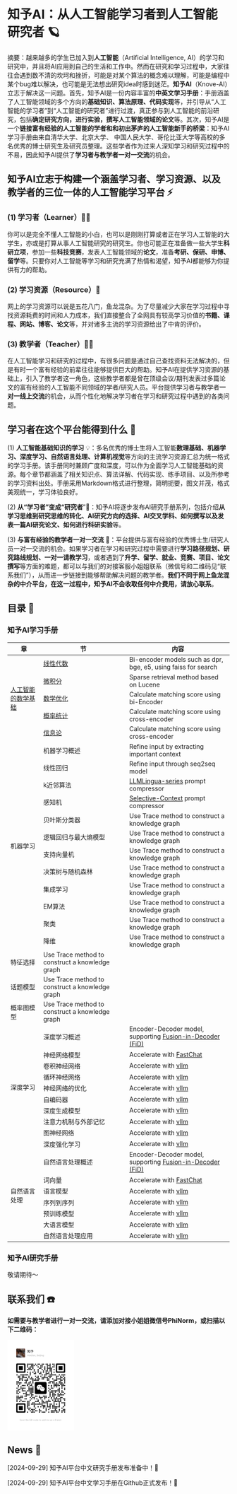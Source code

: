 # 知予AI：从人工智能学习者到人工智能研究者 🪐

摘要：越来越多的学生已加入到**人工智能**（Artificial Intelligence, AI）的学习和研究中，并且将AI应用到自己的生活和工作中。然而在研究和学习过程中，大家往往会遇到数不清的坎坷和挫折，可能是对某个算法的概念难以理解，可能是编程中某个bug难以解决，也可能是无法想出研究idea时感到迷茫。**知予AI**（Knove-AI）立志于解决这一问题。首先，知予AI是一份内容丰富的**中英文学习手册**：手册涵盖了人工智能领域的多个方向的**基础知识、算法原理、代码实现**等，并引导从“人工智能的学习者”到“人工智能的研究者”进行过渡，真正参与到人工智能的前沿研究，包括**确定研究方向，进行实验，撰写人工智能领域的论文**等。其次，知予AI是一个**链接富有经验的人工智能的学者和和初出茅庐的人工智能新手的桥梁**：知予AI学习手册由来自清华大学、北京大学、 中国人民大学、哥伦比亚大学等高校的多名优秀的博士研究生及研究员整理。这些学者作为过来人深知学习和研究过程中的不易，因此知予AI提供了**学习者与教学者一对一交流**的机会。

## 知予AI立志于构建一个涵盖学习者、学习资源、以及教学者的三位一体的人工智能学习平台 ⚡

### (1) 学习者（Learner）🧑‍🎓

你可以是完全不懂人工智能的小白，也可以是刚刚打算或者正在学习人工智能的大学生，亦或是打算从事人工智能研究的研究生。你也可能正在准备做一些大学生**科研立项**，参加一些**科技竞赛**，发表人工智能领域的**论文**，准备**考研、保研、申博、留学**等。只要你对人工智能等学习和研究充满了热情和渴望，知予AI都能够为你提供有力的帮助。

### (2) 学习资源（Resource）📑

网上的学习资源可以说是五花八门，鱼龙混杂。为了尽量减少大家在学习过程中寻找资源耗费的时间和人力成本，我们直接整合了全网具有较高学习价值的**书籍、课程、网站、博客、论文**等，并对诸多主流的学习资源给出了中肯的评价。

### (3) 教学者（Teacher）🧑‍🏫

在人工智能学习和研究的过程中，有很多问题是通过自己查找资料无法解决的，但是有时一个富有经验的前辈往往能够提供巨大的帮助。知予AI在提供学习资源的基础上，引入了教学者这一角色，这些教学者都是曾在顶级会议/期刊发表过多篇论文的富有经验的人工智能不同领域的学者/研究人员。平台提供学习者与教学者**一对一线上交流**的机会，从而个性化地解决学习者在学习和研究过程中遇到的各类问题。

## 学习者在这个平台能得到什么 🤔

(1) **人工智能基础知识的学习** 💡：多名优秀的博士生将人工智能**数理基础、机器学习、深度学习、自然语言处理、计算机视觉**等方向的主流学习资源汇总为统一格式的学习手册。该手册同时兼顾广度和深度，可以作为全面学习人工智能基础的资源。每个章节都涵盖了相关知识点、算法详解、代码实现、练手项目、以及所参考的学习资料出处。手册采用Markdown格式进行整理，简明扼要，图文并茂，格式美观统一，学习体验良好。

(2) **从“学习者”变成“研究者**”🧐：知予AI将逐步发布AI研究手册系列，包括介绍**从学习思维到研究思维的转化、AI研究方向的选择、AI交叉学科、如何撰写以及发表一篇AI研究论文、如何进行科研实验**等。

(3) **与富有经验的教学者一对一交流** 💬：平台提供与富有经验的优秀博士生/研究人员一对一交流的机会。如果学习者在学习和研究过程中需要进行**学习路径规划、研究路线规划、一对一请教学习**，或者遇到了**升学、留学、就业、竞赛、项目、论文撰写**等方面的难题，都可以与我们的对接客服小姐姐联系（微信号和二维码见“联系我们”），从而进一步链接到能够帮助解决问题的教学者。**我们不同于网上鱼龙混杂的中介平台，在这一过程中，知予AI不会收取任何中介费用，请放心联系**。

## 目录 📖

### 知予AI学习手册

<table>
  <thead>
    <tr>
      <th>章</th>
      <th>节</th>
      <th>内容</th>
    </tr>
  </thead>
  <tbody>
    <tr>
      <td rowspan="5"><a href="#wrench-installation">人工智能的数学基础</a></td>
      <td><a href="#wrench-installation">线性代数</a></td>
      <td>Bi-encoder models such as dpr, bge, e5, using faiss for search</td>
    </tr>
    <tr>
      <td><a href="#wrench-installation">微积分</a></td>
      <td>Sparse retrieval method based on Lucene</td>
    </tr>
    <tr>
      <td><a href="#wrench-installation">数学优化</a></td>
      <td>Calculate matching score using bi-Encoder</td>
    </tr>
    <tr>
      <td><a href="#wrench-installation">概率统计</a></td>
      <td>Calculate matching score using cross-encoder</td>
    </tr>
    <tr>
      <td><a href="#wrench-installation">信息论</a></td>
      <td>Calculate matching score using cross-encoder</td>
    </tr>
    <tr>
      <td rowspan="20">机器学习</td>
      <td>机器学习概述</td>
      <td>Refine input by extracting important context</td>
    </tr>
    <tr>
      <td>线性回归</td>
      <td>Refine input through seq2seq model</td>
    </tr>
    <tr>
      <td>k近邻算法</td>
      <td><a href="https://aclanthology.org/2023.emnlp-main.825/">LLMLingua-series</a> prompt compressor</td>
    </tr>
    <tr>
      <td>感知机</td>
      <td><a href="https://arxiv.org/abs/2310.06201">Selective-Context</a> prompt compressor</td>
    </tr>
    <tr>
      <td>贝叶斯分类器</td>
      <td>Use <a hred='https://arxiv.org/abs/2406.11460'>Trace method to construct a knowledge graph</td>
    <tr>
    <tr>
      <td>逻辑回归与最大熵模型</td>
      <td>Use <a hred='https://arxiv.org/abs/2406.11460'>Trace method to construct a knowledge graph</td>
    <tr>
    <tr>
      <td>支持向量机</td>
      <td>Use <a hred='https://arxiv.org/abs/2406.11460'>Trace method to construct a knowledge graph</td>
    <tr>
    <tr>
      <td>决策树与随机森林</td>
      <td>Use <a hred='https://arxiv.org/abs/2406.11460'>Trace method to construct a knowledge graph</td>
    <tr>
    <tr>
      <td>集成学习</td>
      <td>Use <a hred='https://arxiv.org/abs/2406.11460'>Trace method to construct a knowledge graph</td>
    <tr>
    <tr>
      <td>EM算法</td>
      <td>Use <a hred='https://arxiv.org/abs/2406.11460'>Trace method to construct a knowledge graph</td>
    <tr>
    <tr>
      <td>聚类</td>
      <td>Use <a hred='https://arxiv.org/abs/2406.11460'>Trace method to construct a knowledge graph</td>
    <tr>
    <tr>
      <td>降维</td>
      <td>Use <a hred='https://arxiv.org/abs/2406.11460'>Trace method to construct a knowledge graph</td>
    <tr>
    <tr>
      <td>特征选择</td>
      <td>Use <a hred='https://arxiv.org/abs/2406.11460'>Trace method to construct a knowledge graph</td>
    <tr>
    <tr>
      <td>话题模型</td>
      <td>Use <a hred='https://arxiv.org/abs/2406.11460'>Trace method to construct a knowledge graph</td>
    <tr>
    <tr>
      <td>概率图模型</td>
      <td>Use <a hred='https://arxiv.org/abs/2406.11460'>Trace method to construct a knowledge graph</td>
    <tr>
      <td rowspan="10">深度学习</td>
      <td>深度学习概述</td>
      <td>Encoder-Decoder model, supporting <a href="https://arxiv.org/abs/2007.01282">Fusion-in-Decoder (FiD)</a></td>
    </tr>
    <tr>
      <td>神经网络模型</td>
      <td>Accelerate with <a href="https://github.com/lm-sys/FastChat">FastChat</a></td>
    </tr>
    <tr>
      <td>卷积神经网络</td>
      <td>Accelerate with <a href="https://github.com/vllm-project/vllm">vllm</a></td>
    </tr>
    <tr>
      <td>循环神经网络</td>
      <td>Accelerate with <a href="https://github.com/vllm-project/vllm">vllm</a></td>
    </tr>
    <tr>
      <td>神经网络的优化</td>
      <td>Accelerate with <a href="https://github.com/vllm-project/vllm">vllm</a></td>
    </tr>
    <tr>
      <td>自编码器</td>
      <td>Accelerate with <a href="https://github.com/vllm-project/vllm">vllm</a></td>
    </tr>
    <tr>
      <td>深度生成模型</td>
      <td>Accelerate with <a href="https://github.com/vllm-project/vllm">vllm</a></td>
    </tr>
    <tr>
      <td>注意力机制与外部记忆</td>
      <td>Accelerate with <a href="https://github.com/vllm-project/vllm">vllm</a></td>
    </tr>
    <tr>
      <td>图神经网络</td>
      <td>Accelerate with <a href="https://github.com/vllm-project/vllm">vllm</a></td>
    </tr>
    <tr>
      <td>深度强化学习</td>
      <td>Accelerate with <a href="https://github.com/vllm-project/vllm">vllm</a></td>
    </tr>
    <tr>
      <td rowspan="10">自然语言处理</td>
      <td>自然语言处理概述</td>
      <td>Encoder-Decoder model, supporting <a href="https://arxiv.org/abs/2007.01282">Fusion-in-Decoder (FiD)</a></td>
    </tr>
    <tr>
      <td>词向量</td>
      <td>Accelerate with <a href="https://github.com/lm-sys/FastChat">FastChat</a></td>
    </tr>
    <tr>
      <td>语言模型</td>
      <td>Accelerate with <a href="https://github.com/vllm-project/vllm">vllm</a></td>
    </tr>
    <tr>
      <td>序列到序列</td>
      <td>Accelerate with <a href="https://github.com/vllm-project/vllm">vllm</a></td>
    </tr>
    <tr>
      <td>预训练模型</td>
      <td>Accelerate with <a href="https://github.com/vllm-project/vllm">vllm</a></td>
    </tr>
    <tr>
      <td>大语言模型</td>
      <td>Accelerate with <a href="https://github.com/vllm-project/vllm">vllm</a></td>
    </tr>
    <tr>
      <td>自然语言处理应用</td>
      <td>Accelerate with <a href="https://github.com/vllm-project/vllm">vllm</a></td>
    </tr>
  </tbody>
</table>

### 知予AI研究手册

敬请期待～

## 联系我们 ☎️

**如需要与教学者进行一对一交流，请添加对接小姐姐微信号PhiNorm，或扫描以下二维码：**

<img src="assets/QRcode.jpeg" style="width: 30%;">

## News 📰

[2024-09-29] 知予AI平台中文研究手册发布准备中！💪

[2024-09-29] 知予AI平台中文学习手册在Github正式发布！🎉
